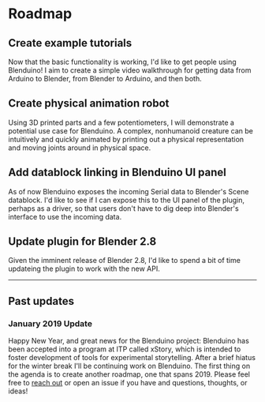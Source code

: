 # Roadmap

## Create example tutorials
Now that the basic functionality is working, I'd like to get people using Blenduino! I aim to create a simple video walkthrough for getting data from Arduino to Blender, from Blender to Arduino, and then both.

## Create physical animation robot
Using 3D printed parts and a few potentiometers, I will demonstrate a potential use case for Blenduino. A complex, nonhumanoid creature can be intuitively and quickly animated by printing out a physical representation and moving joints around in physical space.

## Add datablock linking in Blenduino UI panel
As of now Blenduino exposes the incoming Serial data to Blender's Scene datablock. I'd like to see if I can expose this to the UI panel of the plugin, perhaps as a driver, so that users don't have to dig deep into Blender's interface to use the incoming data.

## Update plugin for Blender 2.8
Given the imminent release of Blender 2.8, I'd like to spend a bit of time updateing the plugin to work with the new API. 

---
## Past updates

### January 2019 Update
Happy New Year, and great news for the Blenduino project: Blenduino has been accepted into a program at ITP called xStory, which is intended to foster development of tools for experimental storytelling. After a brief hiatus for the winter break I'll be continuing work on Blenduino. The first thing on the agenda is to create another roadmap, one that spans 2019. Please feel free to [reach out](https://jameshosken.com/contact/) or open an issue if you have and questions, thoughts, or ideas! 
